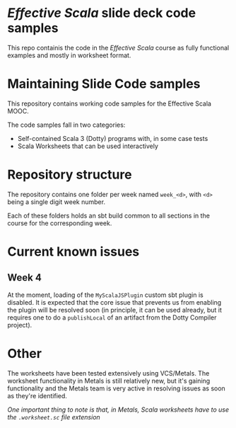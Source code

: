 # _Effective Scala_ slide deck code samples

This repo containis the code in the _Effective Scala_ course
as fully functional examples and mostly in worksheet format.

# Maintaining Slide Code samples

This repository contains working code samples for the
Effective Scala MOOC.

The code samples fall in two categories:

- Self-contained Scala 3 (Dotty) programs with, in some
  case tests
- Scala Worksheets that can be used interactively

# Repository structure

The repository contains one folder per week named `week_<d>`,
with `<d>` being a single digit week number.

Each of these folders holds an sbt build common to all sections
in the course for the corresponding week.

# Current known issues

## Week 4

At the moment, loading of the `MyScalaJSPlugin` custom sbt plugin
is disabled. It is expected that the core issue that prevents us from
enabling the plugin will be resolved soon (in principle, it can be
used already, but it requires one to do a `publishLocal` of an
artifact from the Dotty Compiler project).

# Other

The worksheets have been tested extensively using VCS/Metals. The
worksheet functionality in Metals is still relatively new, but it's
gaining functionality and the Metals team is very active in resolving
issues as soon as they're identified.

_One important thing to note is that, in Metals, Scala worksheets have to
use the `.worksheet.sc` file extension_

